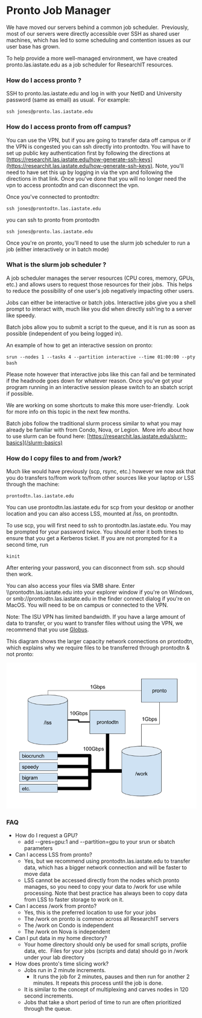 # Pronto Job Manager

We have moved our servers behind a common job scheduler.  Previously, most of our servers were directly accessible over SSH as shared user machines, which has led to some scheduling and contention issues as our user base has grown.

To help provide a more well-managed environment, we have created pronto.las.iastate.edu as a job scheduler for ResearchIT resources.

### How do I access pronto ?

SSH to pronto.las.iastate.edu and log in with your NetID and University password (same as email) as usual.  For example:

```
ssh jones@pronto.las.iastate.edu
```

### How do I access pronto from off campus?

You can use the VPN, but if you are going to transfer data off campus or if the VPN is congested you can ssh directly into prontodtn. You will have to set up public key authentication first by following the directions at [https://researchit.las.iastate.edu/how-generate-ssh-keys](https://researchit.las.iastate.edu/how-generate-ssh-keys). Note, you'll need to have set this up by logging in via the vpn and following the directions in that link. Once you've done that you will no longer need the vpn to access prontodtn and can disconnect the vpn.

Once you've connected to prontodtn:

```
ssh jones@prontodtn.las.iastate.edu
```

you can ssh to pronto from prontodtn

```
ssh jones@pronto.las.iastate.edu
```

Once you're on pronto, you'll need to use the slurm job scheduler to run a job (either interactively or in batch mode)

### What is the slurm job scheduler ?

A job scheduler manages the server resources (CPU cores, memory, GPUs, etc.) and allows users to request those resources for their jobs.  This helps to reduce the possibility of one user's job negatively impacting other users.

Jobs can either be interactive or batch jobs. Interactive jobs give you a shell prompt to interact with, much like you did when directly ssh'ing to a server like speedy.

Batch jobs allow you to submit a script to the queue, and it is run as soon as possible (independent of you being logged in).

An example of how to get an interactive session on pronto:

```
srun --nodes 1 --tasks 4 --partition interactive --time 01:00:00 --pty bash
```

Please note however that interactive jobs like this can fail and be terminated if the headnode goes down for whatever reason. Once you've got your program running in an interactive session please switch to an sbatch script if possible.

We are working on some shortcuts to make this more user-friendly.  Look for more info on this topic in the next few months.

Batch jobs follow the traditional slurm process similar to what you may already be familiar with from Condo, Nova, or Legion.  More info about how to use slurm can be found here: [https://researchit.las.iastate.edu/slurm-basics](/slurm-basics)

### How do I copy files to and from /work?

Much like would have previously (scp, rsync, etc.) however we now ask that you do transfers to/from work to/from other sources like your laptop or LSS through the machine:

```
prontodtn.las.iastate.edu
```

You can use prontodtn.las.iastate.edu for scp from your desktop or another location and you can also access LSS, mounted at /lss, on prontodtn.

To use scp, you will first need to ssh to prontodtn.las.iastate.edu. You may be prompted for your password twice. You should enter it both times to ensure that you get a Kerberos ticket. If you are not prompted for it a second time, run

```
kinit
```

After entering your password, you can disconnect from ssh. scp should then work.

You can also access your files via SMB share. Enter \\\\prontodtn.las.iastate.edu into your explorer window if you're on Windows, or smb://prontodtn.las.iastate.edu in the finder connect dialog if you're on MacOS. You will need to be on campus or connected to the VPN.

Note: The ISU VPN has limited bandwidth. If you have a large amount of data to transfer, or you want to transfer files without using the VPN, we recommend that you use [Globus](https://researchit.las.iastate.edu/how-transfer-files-pronto-globus).

This diagram shows the larger capacity network connections on prontodtn, which explains why we require files to be transferred through prontodtn & not pronto:

![diagram of pronto and prontodtn networks](img/pronto_overview.png)

### FAQ

*   How do I request a GPU?
    *   add --gres=gpu:1 and --partition=gpu to your srun or sbatch parameters
*   Can I access LSS from pronto?
    *   Yes, but we recommend using prontodtn.las.iastate.edu to transfer data, which has a bigger network connection and will be faster to move data
    *   LSS cannot be accessed directly from the nodes which pronto manages, so you need to copy your data to /work for use while processing. Note that best practice has always been to copy data from LSS to faster storage to work on it.
*   Can I access /work from pronto?
    *   Yes, this is the preferred location to use for your jobs
    *   The /work on pronto is common across all ResearchIT servers
    *   The /work on Condo is independent
    *   The /work on Nova is independent
*   Can I put data in my home directory?
    *   Your home directory should only be used for small scripts, profile data, etc.  Files for your jobs (scripts and data) should go in /work under your lab directory
*   How does pronto's time slicing work?
    *   Jobs run in 2 minute increments.
        *   It runs the job for 2 minutes, pauses and then run for another 2 minutes. It repeats this process until the job is done.
    *   It is similar to the concept of multiplexing and carves nodes in 120 second increments.
    *   Jobs that take a short period of time to run are often prioritized through the queue.
